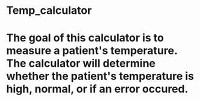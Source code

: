 # Temp_calculator
# The goal of this calculator is to measure a patient's temperature. The calculator will determine whether the patient's temperature is high, normal, or if an error occured. 
